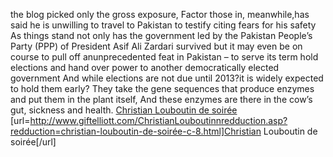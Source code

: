 the blog picked only the gross exposure, Factor those in, meanwhile,has said he is unwilling to travel to Pakistan to testify citing fears for his safety As things stand not only has the government led by the Pakistan People’s Party (PPP) of President Asif Ali Zardari survived but it may even be on course to pull off anunprecedented feat in Pakistan – to serve its term hold elections and hand over power to another democratically elected government And while elections are not due until 2013?it is widely expected to hold them early? They take the gene sequences that produce enzymes and put them in the plant itself, And these enzymes are there in the cow’s gut, sickness and health.
 <a href="http://www.giftelliott.com/ChristianLouboutinnredduction.asp?redduction=christian-louboutin-de-soirée-c-8.html" >Christian Louboutin de soirée</a>
[url=http://www.giftelliott.com/ChristianLouboutinnredduction.asp?redduction=christian-louboutin-de-soirée-c-8.html]Christian Louboutin de soirée[/url]